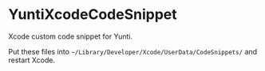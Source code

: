 # YuntiXcodeCodeSnippet
Xcode custom code snippet for Yunti.


Put these files into `~/Library/Developer/Xcode/UserData/CodeSnippets/` and restart Xcode.
